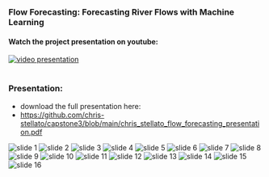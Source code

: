 ### Flow Forecasting: Forecasting River Flows with Machine Learning

#### Watch the project presentation on youtube: 

[![video presentation](https://github.com/chris-stellato/capstone3/blob/main/notebooks/youtube_thumbnail.jpg)](https://www.youtube.com/watch?v=SKWMQL9uw2U)


#
### Presentation: 
* download the full presentation here: 
* https://github.com/chris-stellato/capstone3/blob/main/chris_stellato_flow_forecasting_presentation.pdf



![slide 1](data/presentation_images/presentation_images.001.jpeg)
![slide 2](data/presentation_images/presentation_images.002.jpeg)
![slide 3](data/presentation_images/presentation_images.003.jpeg)
![slide 4](data/presentation_images/presentation_images.004.jpeg)
![slide 5](data/presentation_images/presentation_images.005.jpeg)
![slide 6](data/presentation_images/presentation_images.006.jpeg)
![slide 7](data/presentation_images/presentation_images.007.jpeg)
![slide 8](data/presentation_images/presentation_images.008.jpeg)
![slide 9](data/presentation_images/presentation_images.009.jpeg)
![slide 10](data/presentation_images/presentation_images.010.jpeg)
![slide 11](data/presentation_images/presentation_images.011.jpeg)
![slide 12](data/presentation_images/presentation_images.012.jpeg)
![slide 13](data/presentation_images/presentation_images.013.jpeg)
![slide 14](data/presentation_images/presentation_images.014.jpeg)
![slide 15](data/presentation_images/presentation_images.015.jpeg)
![slide 16](data/presentation_images/presentation_images.016.jpeg)


